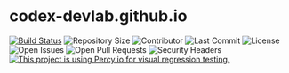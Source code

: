 # codex-devlab.github.io

[![Build Status](https://img.shields.io/endpoint.svg?url=https%3A%2F%2Factions-badge.atrox.dev%2Fhugo-toha%2Fhugo-toha.github.io%2Fbadge%3Fref%3Dmain&style=flat)](https://actions-badge.atrox.dev/codex-devlab/codex-devlab.github.io/goto?ref=main) ![Repository Size](https://img.shields.io/github/repo-size/codex-devlab/codex-devlab.github.io) ![Contributor](https://img.shields.io/github/contributors/codex-devlab/codex-devlab.github.io) ![Last Commit](https://img.shields.io/github/last-commit/codex-devlab/codex-devlab.github.io) ![License](https://img.shields.io/github/license/codex-devlab/codex-devlab.github.io) ![Open Issues](https://img.shields.io/github/issues/codex-devlab/codex-devlab.github.io?color=important) ![Open Pull Requests](https://img.shields.io/github/issues-pr/codex-devlab/codex-devlab.github.io?color=yellowgreen) ![Security Headers](https://img.shields.io/security-headers?url=https%3A%2F%2Fhugo-toha.github.io%2F) [![This project is using Percy.io for visual regression testing.](https://percy.io/static/images/percy-badge.svg)](https://percy.io/b7cb60ab/hugo-toha.github.io)